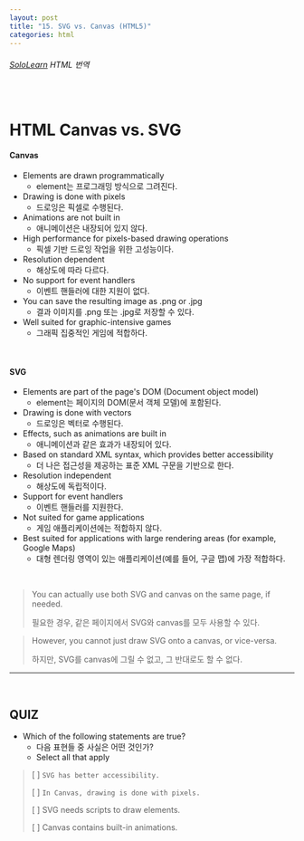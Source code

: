 ```yaml
---
layout: post
title: "15. SVG vs. Canvas (HTML5)"
categories: html
---
```


###### [SoloLearn](https://www.sololearn.com/) HTML 번역

<br>

# HTML Canvas vs. SVG

#### Canvas

- Elements are drawn programmatically
  - element는 프로그래밍 방식으로 그려진다.
- Drawing is done with pixels
  - 드로잉은 픽셀로 수행된다.
- Animations are not built in
  - 애니메이션은 내장되어 있지 않다.
- High performance for pixels-based drawing operations
  - 픽셀 기반 드로잉 작업을 위한 고성능이다.
- Resolution dependent
  - 해상도에 따라 다르다.
- No support for event handlers
  - 이벤트 핸들러에 대한 지원이 없다.
- You can save the resulting image as .png or .jpg
  - 결과 이미지를 .png 또는 .jpg로 저장할 수 있다.
- Well suited for graphic-intensive games
  - 그래픽 집중적인 게임에 적합하다.

<br>

#### SVG

- Elements are part of the page's DOM (Document object model)
  - element는 페이지의 DOM(문서 객체 모델)에 포함된다.
- Drawing is done with vectors
  - 드로잉은 벡터로 수행된다.
- Effects, such as animations are built in
  - 애니메이션과 같은 효과가 내장되어 있다.
- Based on standard XML syntax, which provides better accessibility
  - 더 나은 접근성을 제공하는 표준 XML 구문을 기반으로 한다.
- Resolution independent
  - 해상도에 독립적이다.
- Support for event handlers
  - 이벤트 핸들러를 지원한다.
- Not suited for game applications
  - 게임 애플리케이션에는 적합하지 않다.
- Best suited for applications with large rendering areas (for example, Google Maps)
  - 대형 렌더링 영역이 있는 애플리케이션(예를 들어, 구글 맵)에 가장 적합하다.

<br>

> You can actually use both SVG and canvas on the same page, if needed.
>
> 필요한 경우, 같은 페이지에서 SVG와 canvas를 모두 사용할 수 있다.

> However, you cannot just draw SVG onto a canvas, or vice-versa.
>
> 하지만, SVG를 canvas에 그릴 수 없고, 그 반대로도 할 수 없다.

------

<br>

## QUIZ

- Which of the following statements are true?
  - 다음 표현들 중 사실은 어떤 것인가?
  - Select all that apply

> [ ] `SVG has better accessibility.`
>
> [ ] `In Canvas, drawing is done with pixels.`
>
> [ ] SVG needs scripts to draw elements.
>
> [ ] Canvas contains built-in animations.

<br>